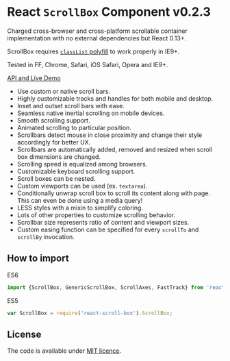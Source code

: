 # React `ScrollBox` Component v0.2.3

Charged cross-browser and cross-platform scrollable container implementation with no external dependencies but React 0.13+.

ScrollBox requires [`classList` polyfill](https://www.npmjs.com/package/classlist-polyfill) to work properly in IE9+.

Tested in FF, Chrome, Safari, iOS Safari, Opera and IE9+.

[API and Live Demo](http://smikhalevski.github.io/react-scroll-box/)

- Use custom or native scroll bars.
- Highly customizable tracks and handles for both mobile and desktop.
- Inset and outset scroll bars with ease.
- Seamless native inertial scrolling on mobile devices.
- Smooth scrolling support.
- Animated scrolling to particular position.
- Scrollbars detect mouse in close proximity and change their style accordingly for better UX.
- Scrollbars are automatically added, removed and resized when scroll box dimensions are changed.
- Scrolling speed is equalized among browsers.
- Customizable keyboard scrolling support.
- Scroll boxes can be nested.
- Custom viewports can be used (ex. `textarea`).
- Conditionally unwrap scroll box to scroll its content along with page. This can even be done using a media query!
- LESS styles with a mixin to simplify coloring.
- Lots of other properties to customize scrolling behavior.
- Scrollbar size represents ratio of content and viewport sizes.
- Custom easing function can be specified for every `scrollTo` and `scrollBy` invocation.

## How to import

ES6
```javascript
import {ScrollBox, GenericScrollBox, ScrollAxes, FastTrack} from 'react-scroll-box';
```

ES5
```javascript
var ScrollBox = require('react-scroll-box').ScrollBox;
```

## License

The code is available under [MIT licence](LICENSE.txt).
